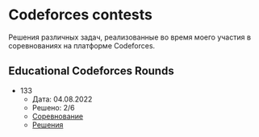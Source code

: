 # Codeforces сontests
Решения различных задач, реализованные во время моего участия в соревнованиях на платформе Codeforces.

## Educational Codeforces Rounds
- 133
  - Дата: 04.08.2022
  - Решено: 2/6
  - [Соревнование](https://codeforces.com/contest/1716)
  - [Решения]()
